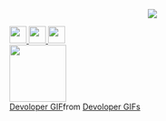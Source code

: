 <!--
**ankitBytes/ankitBytes** is a ✨ _special_ ✨ repository because its `README.md` (this file) appears on your GitHub profile.

Here are some ideas to get you started:

- 🔭 I’m currently working on ...
- 🌱 I’m currently learning ...
- 👯 I’m looking to collaborate on ...
- 🤔 I’m looking for help with ...
- 💬 Ask me about ...
- 📫 How to reach me: ...
- 😄 Pronouns: ...
- ⚡ Fun fact: ...
-->

<p align="center">
  <img src="https://capsule-render.vercel.app/api?type=venom&height=300&color=gradient&text=Hello%20Everyone!&textBg=false&animation=twinkling"/>
</p>

<div>
<a href="www.linkedin.com/in/ankit-kumar-sahu" target="_blank">
  <img height="30" src="https://cdn2.iconfinder.com/data/icons/social-media-2285/512/1_Linkedin_unofficial_colored_svg-512.png"/>
</a>

<a href="https://twitter.com/Ankitkumarsa" target="_blank">
  <img height="30" src="https://cdn1.iconfinder.com/data/icons/logotypes/32/twitter-64.png"/>
</a>

<a href="https://leetcode.com/u/ankit_2025/" target="_blank">
  <img height="30" src="https://assets.leetcode.com/static_assets/public/icons/favicon-192x192.png"/>
</a>
</div>

<img height=100 src="https://tenor.com/view/devoloper-gif-21370391" />

<div class="tenor-gif-embed" data-postid="21370391" data-share-method="host" data-aspect-ratio="1.77778" data-width="100%"><a href="https://tenor.com/view/devoloper-gif-21370391">Devoloper GIF</a>from <a href="https://tenor.com/search/devoloper-gifs">Devoloper GIFs</a></div>


